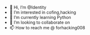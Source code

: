 - 👋 Hi, I’m @Identity
- 👀 I’m interested in cofing,hacking
- 🌱 I’m currently learning Python
- 💞️ I’m looking to collaborate on 
- 📫 How to reach me @ forhacking008

<!---
Identity-123/Identity-123 is a ✨ special ✨ repository because its `README.md` (this file) appears on your GitHub profile.
You can click the Preview link to take a look at your changes.
--->
